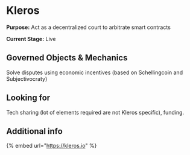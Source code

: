 # Kleros



**Purpose:** Act as a decentralized court to arbitrate smart contracts

**Current Stage:** Live

## Governed Objects & Mechanics

Solve disputes using economic incentives \(based on Schellingcoin and Subjectivocraty\)

## Looking for

Tech sharing \(lot of elements required are not Kleros specific\), funding.

## Additional info

{% embed url="https://kleros.io" %}



